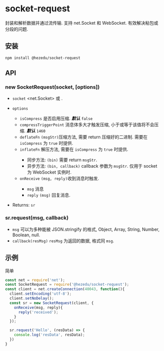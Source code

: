 # socket-request
封装和解析数据并通过流传输. 支持 net.Socket 和 WebSocket. 有效解决粘包或分段的问题.
## 安装
`npm install @hezedu/socket-request`
## API
### new SocketRequest(socket, [options])
- `socket` <net.Socket> 或 <WebSocket>.
- `options`
  - `isCompress` <boolean> 是否启用压缩. ***默认*** `false`
  - `compressTriggerPoint` <number> 消息体多大才触发压缩, 小于或等于该值将不会压缩. ***默认*** `1460`
  - `deflateFn` <Function> `(msgStr)`压缩方法, 需要 return 压缩好的二进制. 需要在 `isCompress` 为 `true` 时提供.
  - `inflateFn` <Function> 解压方法, 需要在 `isCompress` 为 `true` 时提供.
    - 同步方法: `(bin)` 需要 return `msgStr`.
    - 异步方法: `(bin, callback)` callback 参数为 `msgStr`. 仅用于 socket 为 WebSocket 实例时.
  - `onReceive` <Function> `(msg, reply)`收到消息时触发.
    - `msg` <any> 消息
    - `reply` <Function> `(msg)` 回复消息.

- Returns: `sr`
### sr.request(msg, callback)
- `msg` <any> 可以为多种能被 JSON.stringify 的格式, Object, Array, String, Number, Boolean, null.
- `callback(resMsg)` `resMsg` 为返回的数据, 格式同 `msg`.


## 示例
简单
```js
const net = require('net');
const SocketRequest = require('@hezedu/socket-request');
const client = net.createConnection(40043, function(){
  client.setEncoding('utf-8');
  client.setNoDelay();
  const sr = new SocketRequest(client, {
    onReceive(msg, reply){
      reply('received');
    }
  });

  sr.request('Hello', (resData) => {
    console.log('resData', resData);
  })
}
```
